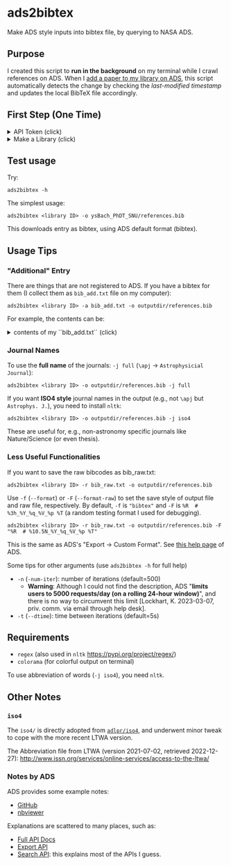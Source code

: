 # ads2bibtex
Make ADS style inputs into bibtex file, by querying to NASA ADS.


## Purpose
I created this script to **run in the background** on my terminal while I crawl references on ADS. When I [add a paper to my library on ADS](http://adsabs.github.io/help/libraries/creating-libraries), this script automatically detects the change by checking the *last-modified timestamp* and updates the local BibTeX file accordingly.


## First Step (One Time)

<details><summary>API Token (click)</summary>

**Get your own token**

* Go to [NASA ADS](https://ui.adsabs.harvard.edu/)
* Top right: `Log In`. After logging in...
* Top right: `Account` → `Settings`
* Left: `API Token`

Do **NOT** click `Generate a new key` unless you really need it!!
</details>

<details><summary>Make a Library (click)</summary>

**Make a Library you will use**

* Top right: `Account` → `ADS Libraries`
* Left: `ADD A LIBRARY` → Set the name of the library (e.g., "PhDT", "everything", "Bach+2023AJ").
* Select `Manage Access` Tab → copy <Library ID>: ``https://ui.adsabs.harvard.edu/public-libraries/<Library ID>``

</p>
</details>


## Test usage

Try:

    ads2bibtex -h

The simplest usage:

    ads2bibtex <library ID> -o ysBach_PhDT_SNU/references.bib

This downloads entry as bibtex, using ADS default format (bibtex).


## Usage Tips
### "Additional" Entry
There are things that are not registered to ADS. If you have a bibtex for them (I collect them as `bib_add.txt` file on my computer):

    ads2bibtex <library ID> -a bib_add.txt -o outputdir/references.bib

For example, the contents can be:
<details><summary>contents of my ``bib_add.txt`` (click)</summary>
<p>

```
% A part of my own bib_add.txt
@ARTICLE{2022_SAG_NICpolpy,
       author = {{Bach}, Yoonsoo P. and {Ishiguro}, Masateru and {Takahashi}, Jun and {Geem}, Jooyeon},
        title = "{Data Reduction Process and Pipeline for the NIC Polarimetry Mode in Python, NICpolpy}",
      journal = {Stars and Galaxies (arXiv:2212.14167)},
     keywords = {methods: data analysis, methods: observational, techniques: image processing, techniques: polarimetric},
         year = 2022,
        month = dec,
       volume = {5},
          eid = {4},
        pages = {4},
archivePrefix = {arXiv},
       eprint = {2212.14167},
 primaryClass = {astro-ph.IM},
       adsurl = {https://ui.adsabs.harvard.edu/abs/2022arXiv221214167B},
      adsnote = {}
}

@INPROCEEDINGS{gil-hutton-data,
title= {Catalogue of asteroid polarization curves},
author = {Gil-Hutton, R.},
year = {2017},
booktitle= {ACM (Asteroid, Comets, Meteors) 2017, Montevideo},
pages={Poster1.d.17},
URL= {http://gcpsj.sdf-eu.org/catalogo.html},
       adsurl = {},
      adsnote = {}
}
```

</p>
</details>

### Journal Names
To use the **full name** of the journals: `-j full`
(``\apj`` → ``Astrophysicial Journal``):

    ads2bibtex <library ID> -o outputdir/references.bib -j full

If you want **ISO4 style** journal names in the output (e.g., not ``\apj`` but ``Astrophys. J.``), you need to install `nltk`:

    ads2bibtex <library ID> -o outputdir/references.bib -j iso4

These are useful for, e.g., non-astronomy specific journals like Nature/Science (or even thesis).


### Less Useful Functionalities

If you want to save the raw bibcodes as bib_raw.txt:

    ads2bibtex <library ID> -r bib_raw.txt -o outputdir/references.bib

Use ``-f`` (``--format``) or ``-F`` (``--format-raw``) to set the save style of output file and raw file, respectively. By default, ``-f`` is ``"bibtex"`` and ``-F`` is ``%R  # %3h_%Y_%q_%V_%p %T`` (a random testing format I used for debugging).

    ads2bibtex <library ID> -r bib_raw.txt -o outputdir/references.bib -F "%R  # %10.5N_%Y_%q_%V_%p %T"

This is the same as ADS's "Export → Custom Format". See [this help page](http://adsabs.github.io/help/actions/export) of ADS.

Some tips for other arguments (use ``ads2bibtex -h`` for full help)
* ``-n`` (``-num-iter``): number of iterations (default=500)
  * **Warning**: Although I could not find the description, ADS "**limits users to 5000 requests/day (on a rolling 24-hour window)**", and there is no way to circumvent this limit [Lockhart, K. 2023-03-07, priv. comm. via email through help desk].
* ``-t`` (``--dtime``): time between iterations (default=5s)


## Requirements
- `regex` (also used in `nltk` https://pypi.org/project/regex/)
- `colorama` (for colorful output on terminal)

To use abbreviation of words (``-j iso4``), you need `nltk`.


## Other Notes

### `iso4`
The `iso4/` is directly adopted from [`adlpr/iso4`](https://github.com/adlpr/iso4), and underwent minor tweak to cope with the more recent LTWA version.

The Abbreviation file from LTWA (version 2021-07-02, retrieved 2022-12-27): http://www.issn.org/services/online-services/access-to-the-ltwa/

### Notes by ADS
ADS provides some example notes:
* [GitHub](https://github.com/adsabs/adsabs-dev-api)
* [nbviewer](https://nbviewer.jupyter.org/github/adsabs/adsabs-dev-api/tree/master/)

Explanations are scattered to many places, such as:
* [Full API Docs](https://ui.adsabs.harvard.edu/help/api/api-docs.html#auth)
* [Export API](https://nbviewer.jupyter.org/github/adsabs/adsabs-dev-api/blob/master/Export_API.ipynb)
* [Search API](https://nbviewer.jupyter.org/github/adsabs/adsabs-dev-api/blob/master/Search_API.ipynb): this explains most of the APIs I guess.

